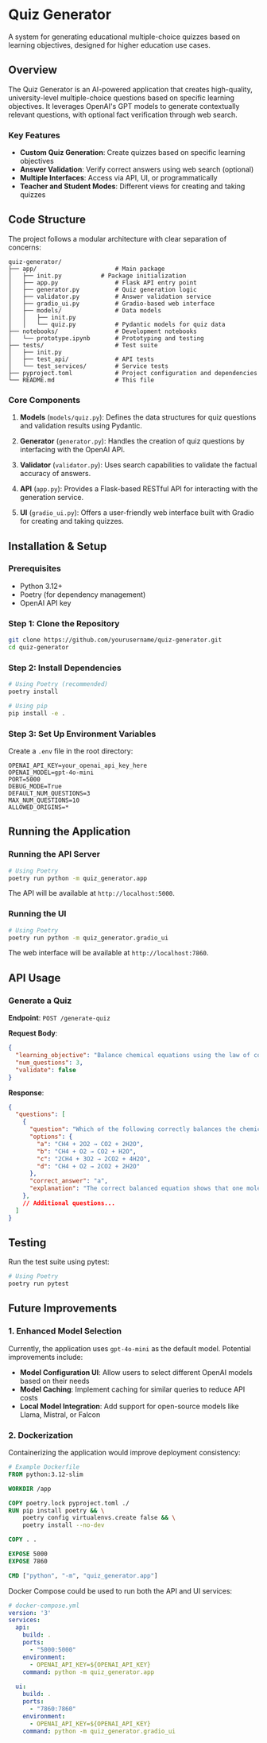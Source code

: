 # Quiz Generator

A system for generating educational multiple-choice quizzes based on learning objectives, designed for higher education use cases.

## Overview

The Quiz Generator is an AI-powered application that creates high-quality, university-level multiple-choice questions based on specific learning objectives. It leverages OpenAI's GPT models to generate contextually relevant questions, with optional fact verification through web search.

### Key Features

- **Custom Quiz Generation**: Create quizzes based on specific learning objectives
- **Answer Validation**: Verify correct answers using web search (optional)
- **Multiple Interfaces**: Access via API, UI, or programmatically
- **Teacher and Student Modes**: Different views for creating and taking quizzes

## Code Structure

The project follows a modular architecture with clear separation of concerns:

```
quiz-generator/
├── app/                      # Main package
│   ├── init.py           # Package initialization
│   ├── app.py                # Flask API entry point
│   ├── generator.py          # Quiz generation logic
│   ├── validator.py          # Answer validation service
│   ├── gradio_ui.py          # Gradio-based web interface
│   ├── models/               # Data models
│   │   ├── init.py
│   │   └── quiz.py           # Pydantic models for quiz data
├── notebooks/                # Development notebooks
│   └── prototype.ipynb       # Prototyping and testing
├── tests/                    # Test suite
│   ├── init.py
│   ├── test_api/             # API tests
│   └── test_services/        # Service tests
├── pyproject.toml            # Project configuration and dependencies
└── README.md                 # This file
```

### Core Components

1. **Models** (`models/quiz.py`): Defines the data structures for quiz questions and validation results using Pydantic.

2. **Generator** (`generator.py`): Handles the creation of quiz questions by interfacing with the OpenAI API.

3. **Validator** (`validator.py`): Uses search capabilities to validate the factual accuracy of answers.

4. **API** (`app.py`): Provides a Flask-based RESTful API for interacting with the generation service.

5. **UI** (`gradio_ui.py`): Offers a user-friendly web interface built with Gradio for creating and taking quizzes.

## Installation & Setup

### Prerequisites

- Python 3.12+
- Poetry (for dependency management)
- OpenAI API key

### Step 1: Clone the Repository

```bash
git clone https://github.com/yourusername/quiz-generator.git
cd quiz-generator
```

### Step 2: Install Dependencies

```bash
# Using Poetry (recommended)
poetry install

# Using pip
pip install -e .
```

### Step 3: Set Up Environment Variables

Create a `.env` file in the root directory:

```
OPENAI_API_KEY=your_openai_api_key_here
OPENAI_MODEL=gpt-4o-mini
PORT=5000
DEBUG_MODE=True
DEFAULT_NUM_QUESTIONS=3
MAX_NUM_QUESTIONS=10
ALLOWED_ORIGINS=*
```

## Running the Application

### Running the API Server

```bash
# Using Poetry
poetry run python -m quiz_generator.app
```

The API will be available at `http://localhost:5000`.

### Running the UI

```bash
# Using Poetry
poetry run python -m quiz_generator.gradio_ui
```

The web interface will be available at `http://localhost:7860`.

## API Usage

### Generate a Quiz

**Endpoint**: `POST /generate-quiz`

**Request Body**:
```json
{
  "learning_objective": "Balance chemical equations using the law of conservation of mass",
  "num_questions": 3,
  "validate": false
}
```

**Response**:
```json
{
  "questions": [
    {
      "question": "Which of the following correctly balances the chemical equation for the combustion of methane (CH4)?",
      "options": {
        "a": "CH4 + 2O2 → CO2 + 2H2O",
        "b": "CH4 + O2 → CO2 + H2O",
        "c": "2CH4 + 3O2 → 2CO2 + 4H2O",
        "d": "CH4 + O2 → 2CO2 + 2H2O"
      },
      "correct_answer": "a",
      "explanation": "The correct balanced equation shows that one molecule of methane reacts with two molecules of oxygen to produce one molecule of carbon dioxide and two molecules of water, in line with the law of conservation of mass."
    },
    // Additional questions...
  ]
}
```

## Testing

Run the test suite using pytest:

```bash
# Using Poetry
poetry run pytest
```

## Future Improvements

### 1. Enhanced Model Selection

Currently, the application uses `gpt-4o-mini` as the default model. Potential improvements include:

- **Model Configuration UI**: Allow users to select different OpenAI models based on their needs
- **Model Caching**: Implement caching for similar queries to reduce API costs
- **Local Model Integration**: Add support for open-source models like Llama, Mistral, or Falcon

### 2. Dockerization

Containerizing the application would improve deployment consistency:

```dockerfile
# Example Dockerfile
FROM python:3.12-slim

WORKDIR /app

COPY poetry.lock pyproject.toml ./
RUN pip install poetry && \
    poetry config virtualenvs.create false && \
    poetry install --no-dev

COPY . .

EXPOSE 5000
EXPOSE 7860

CMD ["python", "-m", "quiz_generator.app"]
```

Docker Compose could be used to run both the API and UI services:

```yaml
# docker-compose.yml
version: '3'
services:
  api:
    build: .
    ports:
      - "5000:5000"
    environment:
      - OPENAI_API_KEY=${OPENAI_API_KEY}
    command: python -m quiz_generator.app
  
  ui:
    build: .
    ports:
      - "7860:7860"
    environment:
      - OPENAI_API_KEY=${OPENAI_API_KEY}
    command: python -m quiz_generator.gradio_ui
```